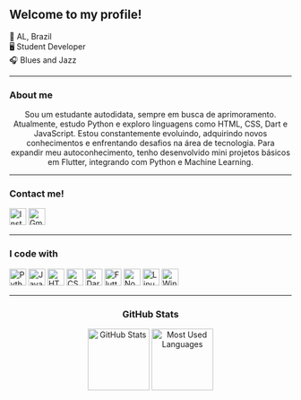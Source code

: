 <h2 align="left">Welcome to my profile!</h2>

<p align="left">
  📍 AL, Brazil<br>
  🖥️ Student Developer<br>
  🎧 Blues and Jazz
</p>

<hr>


<h3 align="left">About me</h3>

<p align="center">
  Sou um estudante autodidata, sempre em busca de aprimoramento. Atualmente, estudo Python e exploro linguagens como HTML, CSS, Dart e JavaScript. Estou constantemente evoluindo, adquirindo novos conhecimentos e enfrentando desafios na área de tecnologia. Para expandir meu autoconhecimento, tenho desenvolvido mini projetos básicos em Flutter, integrando com Python e Machine Learning.
</p>

<hr>

<h3 align="left">Contact me!</h3>

<div align="left">
  <a href="https://www.instagram.com/natanf4el/" target="_blank">
    <img src="https://img.shields.io/badge/-Instagram-000?style=for-the-badge&amp;logo=instagram&amp;logoColor=34a59a&amp;color:FFF" height="30" alt="Instagram" /></a>
  <a href="mailto:natanieldomingosm1@gmail.com" target="_blank">
    <img src="https://img.shields.io/badge/-Email-000?style=for-the-badge&amp;logo=microsoft-outlook&amp;logoColor=34a59a&amp;color:FFF" height="30" alt="Gmail" /></a>
</div>

<hr>

<h3 align="left">I code with</h3>

<div align="left">
  <img src="https://cdn.simpleicons.org/python/3776AB" height="30" alt="Python" />
  <img src="https://cdn.simpleicons.org/javascript/F7DF1E" height="30" alt="JavaScript" />
  <img src="https://cdn.simpleicons.org/html5/E34F26" height="30" alt="HTML5" />
  <img src="https://cdn.simpleicons.org/css3/1572B6" height="30" alt="CSS3" />
  <img src="https://cdn.simpleicons.org/dart/0175C2" height="30" alt="Dart" />
  <img src="https://cdn.simpleicons.org/flutter/02569B" height="30" alt="Flutter" />
  <img src="https://cdn.simpleicons.org/nodedotjs/339933" height="30" alt="Node.js" />
  <img src="https://skillicons.dev/icons?i=linux" height="30" alt="Linux" />
  <img src="https://cdn.jsdelivr.net/gh/devicons/devicon/icons/windows8/windows8-original.svg" height="30" alt="Windows" />
</div>

<hr>

<h3 align="center">GitHub Stats</h3>

<div align="center">
  <img src="https://github-readme-stats.vercel.app/api?username=Ieldcoder&hide_title=true&show_icons=true&include_all_commits=true&count_private=true&theme=tokyonight&locale=en&hide_border=false" height="110" alt="GitHub Stats" />
  <img src="https://github-readme-stats.vercel.app/api/top-langs?username=Ieldcoder&locale=en&layout=compact&card_width=320&langs_count=5&theme=tokyonight&hide_border=false" height="110" alt="Most Used Languages" />
</div>
